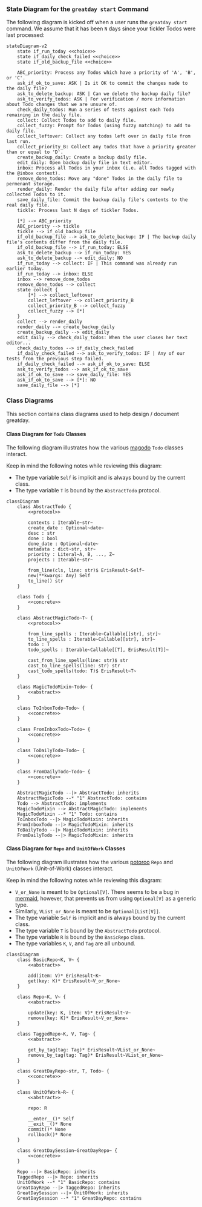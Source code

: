 ### State Diagram for the `greatday start` Command

The following diagram is kicked off when a user runs the `greatday start`
command. We assume that it has been `N` days since your tickler Todos were last
processed:

```mermaid
stateDiagram-v2
    state if_run_today <<choice>>
    state if_daily_check_failed <<choice>>
    state if_old_backup_file <<choice>>

    ABC_priority: Process any Todos which have a priority of 'A', 'B', or 'C'.
    ask_if_ok_to_save: ASK | Is it OK to commit the changes made to the daily file?
    ask_to_delete_backup: ASK | Can we delete the backup daily file?
    ask_to_verify_todos: ASK | For verification / more information about Todo changes that we are unsure of.
    check_daily_todos: Run a series of tests against each Todo remaining in the daily file.
    collect: Collect Todos to add to daily file.
    collect_fuzzy: Prompt for Todos (using fuzzy matching) to add to daily file.
    collect_leftover: Collect any todos left over in daily file from last run.
    collect_priority_B: Collect any todos that have a priority greater than or equal to 'D'.
    create_backup_daily: Create a backup daily file.
    edit_daily: Open backup daily file in text editor.
    inbox: Process all Todos in your inbox (i.e. all Todos tagged with the @inbox context).
    remove_done_todos: Move any "done" Todos in the daily file to permenant storage.
    render_daily: Render the daily file after adding our newly collected Todos to it.
    save_daily_file: Commit the backup daily file's contents to the real daily file.
    tickle: Process last N days of tickler Todos.

    [*] --> ABC_priority
    ABC_priority --> tickle
    tickle --> if_old_backup_file
    if_old_backup_file --> ask_to_delete_backup: IF | The backup daily file's contents differ from the daily file.
    if_old_backup_file --> if_run_today: ELSE
    ask_to_delete_backup --> if_run_today: YES
    ask_to_delete_backup --> edit_daily: NO
    if_run_today --> collect: IF | This command was already run earlier today.
    if_run_today --> inbox: ELSE
    inbox --> remove_done_todos
    remove_done_todos --> collect
    state collect {
        [*] --> collect_leftover
        collect_leftover --> collect_priority_B
        collect_priority_B --> collect_fuzzy
        collect_fuzzy --> [*]
    }
    collect --> render_daily
    render_daily --> create_backup_daily
    create_backup_daily --> edit_daily
    edit_daily --> check_daily_todos: When the user closes her text editor...
    check_daily_todos --> if_daily_check_failed
    if_daily_check_failed --> ask_to_verify_todos: IF | Any of our tests from the previous step failed.
    if_daily_check_failed --> ask_if_ok_to_save: ELSE
    ask_to_verify_todos --> ask_if_ok_to_save
    ask_if_ok_to_save --> save_daily_file: YES
    ask_if_ok_to_save --> [*]: NO
    save_daily_file --> [*]
```

### Class Diagrams

This section contains class diagrams used to help design / document greatday.

#### Class Diagram for `Todo` Classes

The following diagram illustrates how the various [magodo][1] `Todo` classes
interact.

Keep in mind the following notes while reviewing this diagram:

* The type variable `Self` is implicit and is always bound by the current class.
* The type variable `T` is bound by the `AbstractTodo` protocol.

```mermaid
classDiagram
    class AbstractTodo {
        <<protocol>>

        contexts : Iterable~str~
        create_date : Optional~date~
        desc : str
        done : bool
        done_date : Optional~date~
        metadata : dict~str, str~
        priority : Literal~A, B, ..., Z~
        projects : Iterable~str~

        from_line(cls, line: str)$ ErisResult~Self~
        new(**kwargs: Any) Self
        to_line() str
    }

    class Todo {
        <<concrete>>
    }

    class AbstractMagicTodo~T~ {
        <<protocol>>

        from_line_spells : Iterable~Callable[[str], str]~
        to_line_spells : Iterable~Callable[[str], str]~
        todo : T
        todo_spells : Iterable~Callable[[T], ErisResult[T]]~

        cast_from_line_spells(line: str)$ str
        cast_to_line_spells(line: str) str
        cast_todo_spells(todo: T)$ ErisResult~T~
    }

    class MagicTodoMixin~Todo~ {
        <<abstract>>
    }

    class ToInboxTodo~Todo~ {
        <<concrete>>
    }

    class FromInboxTodo~Todo~ {
        <<concrete>>
    }

    class ToDailyTodo~Todo~ {
        <<concrete>>
    }

    class FromDailyTodo~Todo~ {
        <<concrete>>
    }

    AbstractMagicTodo --|> AbstractTodo: inherits
    AbstractMagicTodo --* "1" AbstractTodo: contains
    Todo --> AbstractTodo: implements
    MagicTodoMixin --> AbstractMagicTodo: implements
    MagicTodoMixin --* "1" Todo: contains
    ToInboxTodo --|> MagicTodoMixin: inherits
    FromInboxTodo --|> MagicTodoMixin: inherits
    ToDailyTodo --|> MagicTodoMixin: inherits
    FromDailyTodo --|> MagicTodoMixin: inherits
```

#### Class Diagram for `Repo` and `UnitOfWork` Classes

The following diagram illustrates how the various [potoroo][2] `Repo` and `UnitOfWork`
(Unit-of-Work) classes interact.

Keep in mind the following notes while reviewing this diagram:

* `V_or_None` is meant to be `Optional[V]`. There seems to be a bug in
  [mermaid][3], however, that prevents us from using `Optional[V]` as a generic
  type.
* Similarly, `VList_or_None` is meant to be `Optional[List[V]]`.
* The type variable `Self` is implicit and is always bound by the current class.
* The type variable `T` is bound by the `AbstractTodo` protocol.
* The type variable `R` is bound by the `BasicRepo` class.
* The type variables `K`, `V`, and `Tag` are all unbound.

```mermaid
classDiagram
    class BasicRepo~K, V~ {
        <<abstract>>

        add(item: V)* ErisResult~K~
        get(key: K)* ErisResult~V_or_None~
    }

    class Repo~K, V~ {
        <<abstract>>

        update(key: K, item: V)* ErisResult~V~
        remove(key: K)* ErisResult~V_or_None~
    }

    class TaggedRepo~K, V, Tag~ {
        <<abstract>>

        get_by_tag(tag: Tag)* ErisResult~VList_or_None~
        remove_by_tag(tag: Tag)* ErisResult~VList_or_None~
    }

    class GreatDayRepo~str, T, Todo~ {
        <<concrete>>
    }

    class UnitOfWork~R~ {
        <<abstract>>

        repo: R

        __enter__()* Self
        __exit__()* None
        commit()* None
        rollback()* None
    }

    class GreatDaySession~GreatDayRepo~ {
        <<concrete>>
    }

    Repo --|> BasicRepo: inherits
    TaggedRepo --|> Repo: inherits
    UnitOfWork --* "1" BasicRepo: contains
    GreatDayRepo --|> TaggedRepo: inherits
    GreatDaySession --|> UnitOfWork: inherits
    GreatDaySession --* "1" GreatDayRepo: contains
```

[1]: https://github.com/bbugyi200/magodo
[2]: https://github.com/bbugyi200/potoroo
[3]: https://github.com/mermaid-js/mermaid
